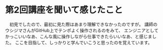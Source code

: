 # 第2回講座を聞いて感じたこと　　　　
　初見でしたので、最初に見た際はあまり理解できなかったのですが。
講師のウシジマさんがGitHub上でテンポよく操作されるのをみて、
エンジニアとしてかっこいいなあ、こんな風に操作しながら仕事できたらいいなあ、と感じました。
ここを目指して、しっかりと学んでいこうと思ったのを覚えています。